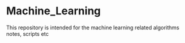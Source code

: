 # Machine_Learning
This repository is intended for the machine learning related algorithms notes, scripts etc 
